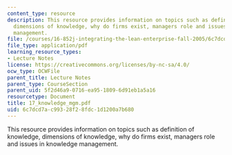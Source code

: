 ```yaml
---
content_type: resource
description: This resource provides information on topics such as definition of knowledge,
  dimensions of knowledge, why do firms exist, managers role and issues in knowledge
  management.
file: /courses/16-852j-integrating-the-lean-enterprise-fall-2005/6c7dcd7ac99328f28fdc1d1200a7b680_17_knowledge_mgm.pdf
file_type: application/pdf
learning_resource_types:
- Lecture Notes
license: https://creativecommons.org/licenses/by-nc-sa/4.0/
ocw_type: OCWFile
parent_title: Lecture Notes
parent_type: CourseSection
parent_uid: 5f2d46a9-0716-ea95-1809-6d91eb1a5a16
resourcetype: Document
title: 17_knowledge_mgm.pdf
uid: 6c7dcd7a-c993-28f2-8fdc-1d1200a7b680
---
```

This resource provides information on topics such as definition of knowledge, dimensions of knowledge, why do firms exist, managers role and issues in knowledge management.